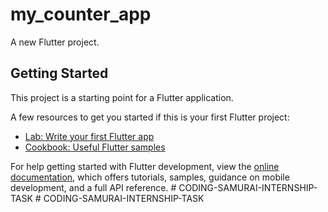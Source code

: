 # my_counter_app

A new Flutter project.

## Getting Started

This project is a starting point for a Flutter application.

A few resources to get you started if this is your first Flutter project:

- [Lab: Write your first Flutter app](https://docs.flutter.dev/get-started/codelab)
- [Cookbook: Useful Flutter samples](https://docs.flutter.dev/cookbook)

For help getting started with Flutter development, view the
[online documentation](https://docs.flutter.dev/), which offers tutorials,
samples, guidance on mobile development, and a full API reference.
#   C O D I N G - S A M U R A I - I N T E R N S H I P - T A S K  
 #   C O D I N G - S A M U R A I - I N T E R N S H I P - T A S K  
 